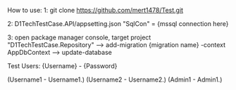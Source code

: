 How to use:
1: git clone https://github.com/mert1478/Test.git

2: D1TechTestCase.API/appsetting.json
   "SqlCon" = {mssql connection here}

3: open package manager console, target project "D1TechTestCase.Repository"
-->  add-migration {migration name} -context AppDbContext
-->  update-database

Test Users:
{Username}    -   {Password}

(Username1   -   Username1.)
(Username2   -   Username2.)
   (Admin1   -   Admin1.)
